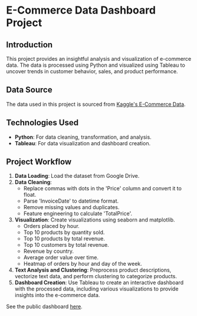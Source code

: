 # E-Commerce Data Dashboard Project

## Introduction
This project provides an insightful analysis and visualization of e-commerce data. The data is processed using Python and visualized using Tableau to uncover trends in customer behavior, sales, and product performance.

## Data Source
The data used in this project is sourced from [Kaggle's E-Commerce Data]((https://www.kaggle.com/datasets/ilkeryildiz/online-retail-listing/data)).

## Technologies Used
- **Python**: For data cleaning, transformation, and analysis.
- **Tableau**: For data visualization and dashboard creation.

## Project Workflow
1. **Data Loading**: Load the dataset from Google Drive.
2. **Data Cleaning**:
   - Replace commas with dots in the 'Price' column and convert it to float.
   - Parse 'InvoiceDate' to datetime format.
   - Remove missing values and duplicates.
   - Feature engineering to calculate 'TotalPrice'.
3. **Visualization**: Create visualizations using seaborn and matplotlib.
   - Orders placed by hour.
   - Top 10 products by quantity sold.
   - Top 10 products by total revenue.
   - Top 10 customers by total revenue.
   - Revenue by country.
   - Average order value over time.
   - Heatmap of orders by hour and day of the week.
4. **Text Analysis and Clustering**: Preprocess product descriptions, vectorize text data, and perform clustering to categorize products.
5. **Dashboard Creation**: Use Tableau to create an interactive dashboard with the processed data, including various visualizations to provide insights into the e-commerce data.

See the public dashboard [here](https://public.tableau.com/app/profile/andrew.briden/viz/Book2_17207425776070/Dashboard1?publish=yes).

